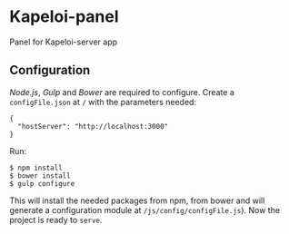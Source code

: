 # Kapeloi-panel
Panel for Kapeloi-server app

## Configuration

*Node.js*, *Gulp* and *Bower* are required to configure. Create a ```configFile.json``` at ```/``` with the parameters needed:
```
{
  "hostServer": "http://localhost:3000"
}
```
Run:
```
$ npm install
$ bower install
$ gulp configure
```
This will install the needed packages from npm, from bower and will generate a configuration module at ```/js/config/configFile.js```).
Now the project is ready to ```serve```.
